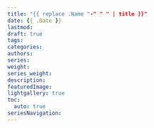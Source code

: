 ```yaml
---
title: "{{ replace .Name "-" " " | title }}"
date: {{ .Date }}
lastmod:
draft: true
tags:
categories:
authors:
series:
weight:
series_weight:
description:
featuredImage: 
lightgallery: true
toc:
  auto: true
seriesNavigation:
---
```

